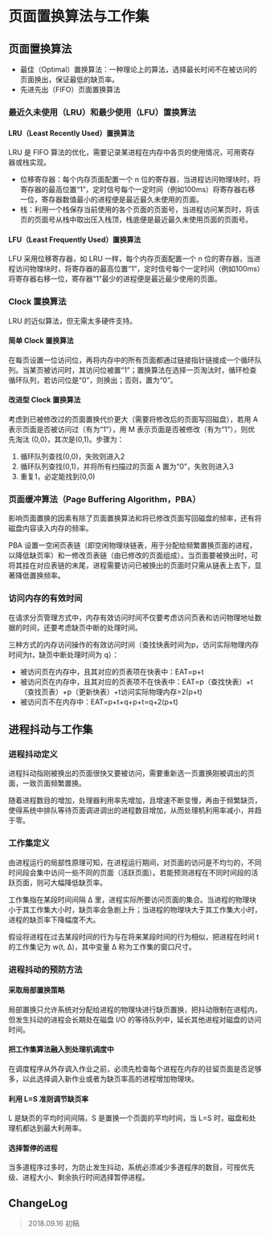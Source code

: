 # 页面置换算法与工作集

## 页面置换算法

- 最佳（Optimal）置换算法：一种理论上的算法，选择最长时间不在被访问的页面换出，保证最低的缺页率。
- 先进先出（FIFO）页面置换算法

### 最近久未使用（LRU）和最少使用（LFU）置换算法

#### LRU（Least Recently Used）置换算法

LRU 是 FIFO 算法的优化，需要记录某进程在内存中各页的使用情况，可用寄存器或栈实现。

- 位移寄存器：每个内存页面配置一个 n 位的寄存器，当进程访问物理块时，将寄存器的最高位置“1”，定时信号每个一定时间（例如100ms）将寄存器右移一位，寄存器数值最小的进程便是最近最久未使用的页面。
- 栈：利用一个栈保存当前使用的各个页面的页面号，当进程访问某页时，将该页的页面号从栈中取出压入栈顶，栈底便是最近最久未使用页面的页面号。

#### LFU（Least Frequently Used）置换算法

LFU 采用位移寄存器，如 LRU 一样，每个内存页面配置一个 n 位的寄存器，当进程访问物理块时，将寄存器的最高位置“1”，定时信号每个一定时间（例如100ms）将寄存器右移一位，寄存器“1”最少的进程便是最近最少使用的页面。

### Clock 置换算法

LRU 的近似算法，但无需太多硬件支持。

#### 简单 Clock 置换算法

在每页设置一位访问位，再将内存中的所有页面都通过链接指针链接成一个循环队列。当某页被访问时，其访问位被置“1”；置换算法在选择一页淘汰时，循环检查循环队列，若访问位是“0”，则换出；否则，置为“0”。

#### 改进型 Clock 置换算法

考虑到已被修改过的页面置换代价更大（需要将修改后的页面写回磁盘），若用 A 表示页面是否被访问过（有为“1”），用 M 表示页面是否被修改（有为“1”），则优先淘汰 (0,0)，其次是(0,1)。步骤为：

1. 循环队列查找(0,0)，失败则进入2
2. 循环队列查找(0,1)，并将所有扫描过的页面 A 置为“0”，失败则进入3
3. 重复1，必定能找到(0,0)

### 页面缓冲算法（Page Buffering Algorithm，PBA）

影响页面置换的因素有除了页面置换算法和将已修改页面写回磁盘的频率，还有将磁盘内容读入内存的频率。

PBA 设置一空闲页表链（即空闲物理块链表，用于分配给频繁置换页面的进程，以降低缺页率）和一修改页表链（由已修改的页面组成）。当页面要被换出时，可将其挂在对应表链的末尾，进程需要访问已被换出的页面时只需从链表上去下，显著降低置换频率。

### 访问内存的有效时间

在请求分页管理方式中，内存有效访问时间不仅要考虑访问页表和访问物理地址数据的时间，还要考虑缺页中断的处理时间。

三种方式的内存访问操作的有效访问时间（查找快表时间为p，访问实际物理内存时间为t，缺页中断处理时间为 q）：

- 被访问页在内存中，且其对应的页表项在快表中：EAT=p+t
- 被访问页在内存中，且其对应的页表项不在快表中：EAT=p（查找快表）+t（查找页表）+p（更新快表）+t访问实际物理内存=2(p+t)
- 被访问页不在内存中：EAT=p+t+q+p+t=q+2(p+t)

## 进程抖动与工作集

### 进程抖动定义

进程抖动指刚被换出的页面很快又要被访问，需要重新选一页置换刚被调出的页面，一致页面频繁置换。

随着进程数目的增加，处理器利用率先增加，且增速不断变慢，再由于频繁缺页，使得系统中排队等待页面调进调出的进程数目增加，从而处理机利用率减小，并趋于零。

### 工作集定义

由进程运行的局部性原理可知，在进程运行期间，对页面的访问是不均匀的，不同时间段会集中访问一些不同的页面（活跃页面）。若能预测进程在不同时间段的活跃页面，则可大幅降低缺页率。

工作集指在某段时间间隔 ∆ 里，进程实际所要访问页面的集合。当进程的物理块小于其工作集大小时，缺页率会急剧上升；当进程的物理块大于其工作集大小时，进程的缺页率下降幅度不大。

假设将进程在过去某段时间的行为与在将来某段时间的行为相似，把进程在时间 t 的工作集记为 w(t, ∆)，其中变量 ∆ 称为工作集的窗口尺寸。

### 进程抖动的预防方法

#### 采取局部置换策略

局部置换只允许系统对分配给进程的物理块进行缺页置换，把抖动限制在进程内，但发生抖动的进程会长期处在磁盘 I/O 的等待队列中，延长其他进程对磁盘的访问时间。

#### 把工作集算法融入到处理机调度中

在调度程序从外存调入作业之前，必须先检查每个进程在内存的驻留页面是否足够多，以此选择调入新作业或者为缺页率高的进程增加物理块。

#### 利用 L=S 准则调节缺页率

L 是缺页的平均时间间隔，S 是置换一个页面的平均时间，当 L=S 时，磁盘和处理机都达到最大利用率。

#### 选择暂停的进程

当多道程序过多时，为防止发生抖动，系统必须减少多道程序的数目，可按优先级、进程大小、剩余执行时间选择暂停进程。

## ChangeLog

> 2018.09.16 初稿